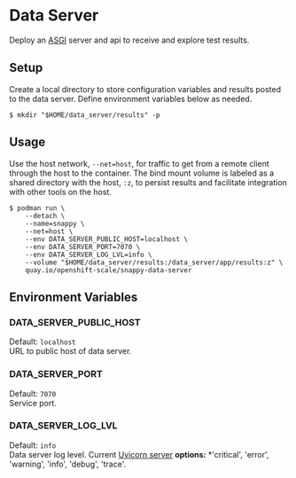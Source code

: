 # Data Server

Deploy an [ASGI](https://asgi.readthedocs.io/en/latest/introduction.html) server and api to receive and explore test results.

## Setup

Create a local directory to store configuration variables and results posted to the data server. Define environment variables below as needed.

```shell
$ mkdir "$HOME/data_server/results" -p
```

## Usage

Use the host network, `--net=host`, for traffic to get from a remote client through the host to the container. The bind mount volume is labeled as a shared directory with the host, `:z`, to persist results and facilitate integration with other tools on the host.

```shell
$ podman run \
    --detach \
    --name=snappy \
    --net=host \
    --env DATA_SERVER_PUBLIC_HOST=localhost \
    --env DATA_SERVER_PORT=7070 \
    --env DATA_SERVER_LOG_LVL=info \
    --volume "$HOME/data_server/results:/data_server/app/results:z" \ 
    quay.io/openshift-scale/snappy-data-server
```

## Environment Variables

### DATA_SERVER_PUBLIC_HOST
Default: `localhost`  
URL to public host of data server.

### DATA_SERVER_PORT
Default: `7070`  
Service port.

### DATA_SERVER_LOG_LVL
Default: `info`  
Data server log level. Current [Uvicorn server](https://www.uvicorn.org) **options:** *'critical', 'error', 'warning', 'info', 'debug', 'trace'.
